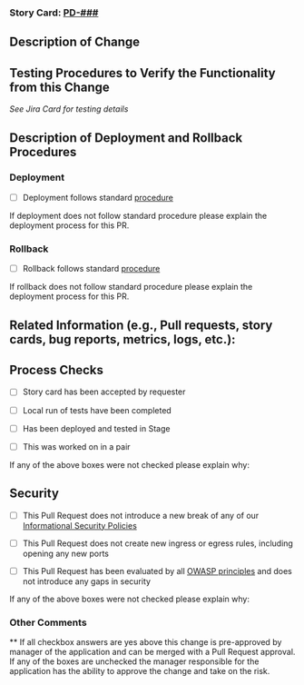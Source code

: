 ### Story Card: [PD-###](https://healthfinch.atlassian.net/browse/PD-###)

## Description of Change


## Testing Procedures to Verify the Functionality from this Change
_See Jira Card for testing details_


## Description of Deployment and Rollback Procedures
### Deployment
- [ ] Deployment follows standard [procedure](https://healthfinch.atlassian.net/wiki/spaces/EN/pages/781189280/Deployment+Procedure+s)

If deployment does not follow standard procedure please explain the deployment process for this PR.


### Rollback
- [ ] Rollback follows standard [procedure](https://healthfinch.atlassian.net/wiki/spaces/EN/pages/779583813/Deployment+Rollback+Procedure+s)

If rollback does not follow standard procedure please explain the deployment process for this PR.

## Related Information (e.g., Pull requests, story cards, bug reports, metrics, logs, etc.):


## Process Checks

- [ ] Story card has been accepted by requester

- [ ] Local run of tests have been completed

- [ ] Has been deployed and tested in Stage

- [ ] This was worked on in a pair

If any of the above boxes were not checked please explain why:


## Security

- [ ] This Pull Request does not introduce a new break of any of our [Informational Security Policies](https://healthfinch.atlassian.net/wiki/spaces/COM/pages/33423408/Information+Security+Policies)

- [ ] This Pull Request does not create new ingress or egress rules, including opening any new ports

- [ ] This Pull Request has been evaluated by all [OWASP principles](https://www.owasp.org/index.php/Category:Principle) and does not introduce any gaps in security

If any of the above boxes were not checked please explain why:


### Other Comments

** If all checkbox answers are yes above this change is pre-approved by manager of the application and can be merged with a Pull Request approval. If any of the boxes are unchecked the manager responsible for the application has the ability to approve the change and take on the risk.
